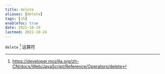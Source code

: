 ```yaml
---
title: delete
aliases: [delete]
tags: [JS]
enableToc: true
date: 2022-10-19
lastmod: 2022-10-24
---
```


`delete` [^1] 运算符

[^1]: <https://developer.mozilla.org/zh-CN/docs/Web/JavaScript/Reference/Operators/delete>
